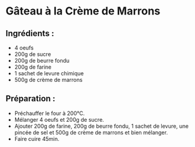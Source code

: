 # Gâteau à la Crème de Marrons 

## Ingrédients :
* 4 oeufs
* 200g de sucre
* 200g de beurre fondu
* 200g de farine
* 1 sachet de levure chimique
* 500g de crème de marrons

## Préparation :
* Préchauffer le four à 200°C.
* Mélanger 4 oeufs et 200g de sucre.
* Ajouter 200g de farine, 200g de beurre fondu, 1 sachet de levure, une pincée de sel et 500g de crème de marrons et bien mélanger.
* Faire cuire 45min.